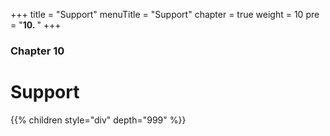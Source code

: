 +++
title = "Support"
menuTitle = "Support"
chapter = true
weight = 10
pre = "<b>10. </b>"
+++

### Chapter 10

# Support

{{% children style="div" depth="999" %}}
